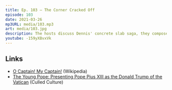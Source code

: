 ```yaml
---
title: Ep. 103 – The Corner Cracked Off
episode: 103
date: 2021-03-26
mp3URL: media/103.mp3
art: media/103.jpg
description: The hosts discuss Dennis' concrete slab saga, they compose a poem about gophers, Dennis' stolen truck got painted black, found, totaled, is hunting for a new one, and the ending of The Young Pope.
youtube: -159yXBvxVk
---
```


## Links

- [O Captain! My Captain!](https://en.wikipedia.org/wiki/O_Captain!_My_Captain!) (Wikipedia)
- [The Young Pope: Presenting Pope Pius XIII as the Donald Trump of the Vatican](https://www.culledculture.com/the-young-pope-presenting-pope-pius-xiii-as-the-donald-trump-of-the-vatican/) (Culled Culture)
